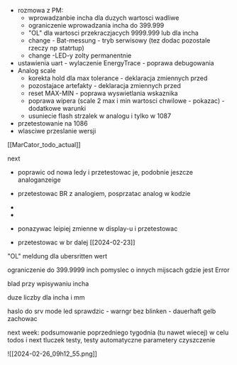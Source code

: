- rozmowa z PM:
	- wprowadzanbie incha dla duzych wartosci wadliwe
	- ograniczenie wprowadzania incha do 399.999
	- "OL" dla wartosci przekraczjacych 9999.999 lub dla incha
	- change - Bat-messung - tryb serwisowy (tez dodac pozostale rzeczy np statrtup)
	- change -LED-y zolty permanentnie 
- ustawienia uart - wylaczenie EnergyTrace - poprawa debugowania
- Analog scale
	- korekta hold dla max tolerance - deklaracja zmiennych przed
	- pozostajace artefakty - deklaracja zmiennych przed
	- reset MAX-MIN - poprawa wyswietlania wskaznika
	- poprawa wipera (scale 2 max i min wartosci chwilowe - pokazac) - dodatkowe warunki
	- usuniecie flash strzalek w analogu i tylko w 1087
- przetestowanie na 1086
- wlasciwe przeslanie wersji


[[MarCator_todo_actual]]


next
- poprawic od nowa ledy i przetestowac je, podobnie jeszcze analoganzeige
- przetestowac BR z analogiem, posprzatac analog w kodzie
- 

- 
- ponazywac leipiej zmienne w display-u i przetestowac 
- przetestowac w br
dalej [[2024-02-23]]

"OL" meldung dla ubersritten wert 

ograniczenie do 399.9999 inch
pomyslec o innych mijscach gdzie jest Error

blad przy wpisywaniu incha

duze liczby dla incha i mm


haslo do srv mode
led sprawdzic - warngr  bez blinken - dauerhaft gelb
zachowac

next week:
podsumowanie poprzedniego tygodnia (tu nawet wiecej) w celu todos i next
tluczek
testy, testy automatyczne
parametery 
czyszczenie



![[2024-02-26_09h12_55.png]]